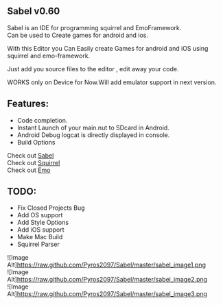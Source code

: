 ## Sabel v0.60

Sabel is an IDE for programming squirrel and EmoFramework.  
Can be used to Create games for android and ios.  

With this Editor you Can Easily create Games for android and iOS using squirrel and emo-framework.  

Just add you source files to the editor , edit away your code.  

WORKS only on Device for Now.Will add emulator support in next version.  
## Features:  
 * Code completion.  
 * Instant Launch of your main.nut to SDcard in Android.  
 * Android Debug logcat is directly displayed in console.   
 * Build Options  
  
Check out [Sabel](http://code.google.com/p/sabel-ide/)  
Check out [Squirrel](http://www.squirrel-lang.org)  
Check out [Emo](http://www.emo-framework.com)  

## TODO:
- Fix Closed Projects Bug  
- Add OS support  
- Add Style Options  
- Add iOS support  
- Make Mac Build  
- Squirrel Parser  

![Image Alt]https://raw.github.com/Pyros2097/Sabel/master/sabel_image1.png  
![Image Alt]https://raw.github.com/Pyros2097/Sabel/master/sabel_image2.png  
![Image Alt]https://raw.github.com/Pyros2097/Sabel/master/sabel_image3.png  

